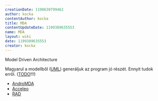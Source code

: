 ```yaml
---
creationDate: 1190630799462 
author: kocka 
contentAuthor: kocka 
title: MDA 
contentUpdateDate: 1199389635553 
name: MDA 
layout: wiki 
date: 1199389635553 
creator: kocka 
---
```

Model Driven Architecture

Magyarul a modellből ([UML](UML.html)) generáljuk az program jó részét. Ennyit tudok erről. ([TODO](TODO.html)!!!) 

*   [AndroMDA](AndroMDA.html)
*   [Acceleo](Acceleo.html)
*   [RAD](rad.html)




